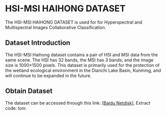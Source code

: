 # HSI-MSI HAIHONG DATASET

The HSI-MSI HAIHONG DATASET is used for for Hyperspectral and Multispectral Images Collaborative Classification.

## Dataset Introduction

The HSI-MSI Haihong dataset contains a pair of HSI and MSI data from the same scene. The HSI has 32 bands, the MSI has 3 bands, and the image size is 1000×1500 pixels. This dataset is primarily used for the protection of the wetland ecological environment in the Dianchi Lake Basin, Kunming, and will continue to be expanded in the future.

## Obtain Dataset

The dataset can be accessed through this link:  [[Baidu Netdisk](https://pan.baidu.com/s/1zlBNxj6grY9Tv3tq5mMWnA?pwd=lonr)], Extract code: lonr.
